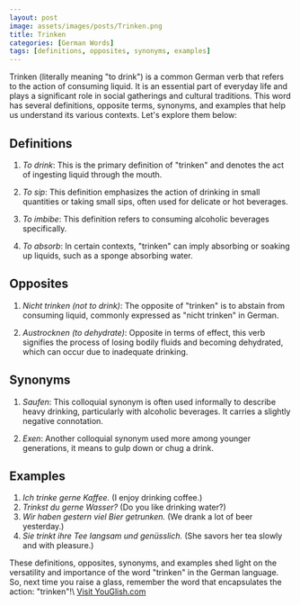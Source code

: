 ```yaml
---
layout: post
image: assets/images/posts/Trinken.png
title: Trinken
categories: [German Words]
tags: [definitions, opposites, synonyms, examples]
---
```


Trinken (literally meaning "to drink") is a common German verb that refers to the action of consuming liquid. It is an essential part of everyday life and plays a significant role in social gatherings and cultural traditions. This word has several definitions, opposite terms, synonyms, and examples that help us understand its various contexts. Let's explore them below:

## Definitions

1. *To drink*: This is the primary definition of "trinken" and denotes the act of ingesting liquid through the mouth.

2. *To sip*: This definition emphasizes the action of drinking in small quantities or taking small sips, often used for delicate or hot beverages.

3. *To imbibe*: This definition refers to consuming alcoholic beverages specifically.

4. *To absorb*: In certain contexts, "trinken" can imply absorbing or soaking up liquids, such as a sponge absorbing water.

## Opposites

1. *Nicht trinken (not to drink)*: The opposite of "trinken" is to abstain from consuming liquid, commonly expressed as "nicht trinken" in German.

2. *Austrocknen (to dehydrate)*: Opposite in terms of effect, this verb signifies the process of losing bodily fluids and becoming dehydrated, which can occur due to inadequate drinking.

## Synonyms

1. *Saufen*: This colloquial synonym is often used informally to describe heavy drinking, particularly with alcoholic beverages. It carries a slightly negative connotation.

2. *Exen*: Another colloquial synonym used more among younger generations, it means to gulp down or chug a drink.

## Examples

1. *Ich trinke gerne Kaffee.* (I enjoy drinking coffee.)
2. *Trinkst du gerne Wasser?* (Do you like drinking water?)
3. *Wir haben gestern viel Bier getrunken.* (We drank a lot of beer yesterday.)
4. *Sie trinkt ihre Tee langsam und genüsslich.* (She savors her tea slowly and with pleasure.)

These definitions, opposites, synonyms, and examples shed light on the versatility and importance of the word "trinken" in the German language. So, next time you raise a glass, remember the word that encapsulates the action: "trinken"!\ <a id="yg-widget-0" class="youglish-widget" data-query="Trinken" data-lang="german" data-components="8412" data-auto-start="0" data-bkg-color="theme_light" data-title="How%20to%20pronounce%20Trinken%20in%20German"  rel="nofollow" href="https://youglish.com">Visit YouGlish.com</a><script async src="https://youglish.com/public/emb/widget.js" charset="utf-8"></script>